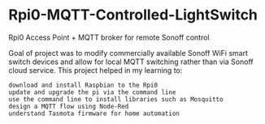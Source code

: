# Rpi0-MQTT-Controlled-LightSwitch
Rpi0 Access Point + MQTT broker for remote Sonoff control

Goal of project was to modify commercially available Sonoff WiFi smart switch devices and allow for local MQTT switching rather than via Sonoff cloud service.
This project helped in my learning to:

    download and install Raspbian to the Rpi0
    update and upgrade the pi via the command line
    use the command line to install libraries such as Mosquitto
    design a MQTT flow using Node-Red
    understand Tasmota firmware for home automation
    
